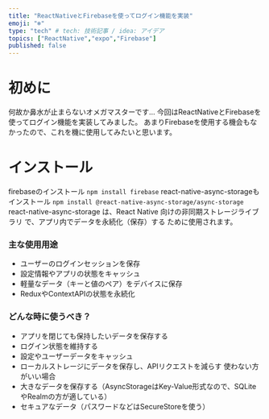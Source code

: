 ```yaml
---
title: "ReactNativeとFirebaseを使ってログイン機能を実装"
emoji: "❄️"
type: "tech" # tech: 技術記事 / idea: アイデア
topics: ["ReactNative","expo","Firebase"]
published: false
---
```


# 初めに
何故か鼻水が止まらないオメガマスターです…
今回はReactNativeとFirebaseを使ってログイン機能を実装してみました。
あまりFirebaseを使用する機会もなかったので、これを機に使用してみたいと思います。

# インストール
firebaseのインストール
`npm install firebase`
react-native-async-storageもインストール
`npm install @react-native-async-storage/async-storage`
react-native-async-storage は、React Native 向けの非同期ストレージライブラリ で、アプリ内でデータを永続化（保存）する ために使用されます。
### 主な使用用途
- ユーザーのログインセッションを保存
- 設定情報やアプリの状態をキャッシュ
- 軽量なデータ（キーと値のペア）をデバイスに保存
- ReduxやContextAPIの状態を永続化
### どんな時に使うべき？
- アプリを閉じても保持したいデータを保存する
- ログイン状態を維持する
- 設定やユーザーデータをキャッシュ
- ローカルストレージにデータを保存し、APIリクエストを減らす
使わない方がいい場合
- 大きなデータを保存する（AsyncStorageはKey-Value形式なので、SQLiteやRealmの方が適している）
- セキュアなデータ（パスワードなどはSecureStoreを使う）